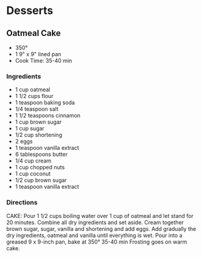 # Desserts

## Oatmeal Cake

* 350°
* 1  9" x 9" lined pan
* Cook Time: 35-40 min

### Ingredients

* 1 cup oatmeal
* 1 1/2 cups  flour
* 1 teaspoon  baking soda
* 1/4 teaspoon  salt
* 1 1/2 teaspoons  cinnamon
* 1 cup  brown sugar
* 1 cup sugar
* 1/2 cup  shortening
* 2 eggs
* 1 teaspoon  vanilla extract
* 6 tablespoons  butter
* 1/4 cup  cream
* 1 cup chopped nuts
* 1 cup  coconut
* 1/2 cup  brown sugar
* 1 teaspoon  vanilla extract

### Directions

CAKE:  Pour 1 1/2 cups boiling water over 1 cup of oatmeal and let stand for 20 minutes.  Combine all dry ingredients and set aside.   Cream together brown sugar, sugar, vanilla and shortening and add eggs.   Add gradually the dry ingredients, oatmeal and vanilla until everything is wet.  Pour into a greased 9 x 9-inch pan, bake at 350° 35-40 min   Frosting goes on warm cake.
